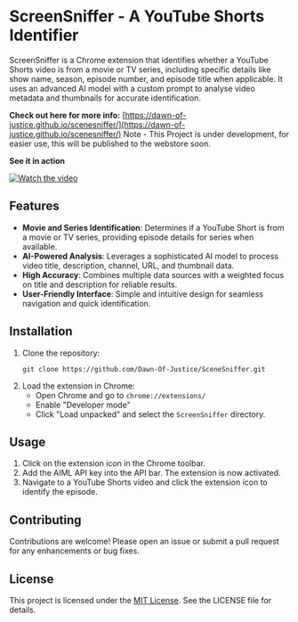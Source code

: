 # ScreenSniffer - A YouTube Shorts Identifier

ScreenSniffer is a Chrome extension that identifies whether a YouTube Shorts video is from a movie or TV series, including specific details like show name, season, episode number, and episode title when applicable. It uses an advanced AI model with a custom prompt to analyse video metadata and thumbnails for accurate identification.

**Check out here for more info:** [https://dawn-of-justice.github.io/scenesniffer/](https://dawn-of-justice.github.io/scenesniffer/)
Note - This Project is under development, for easier use, this will be published to the webstore soon. 

**See it in action**

[![Watch the video](https://img.youtube.com/vi/piaNw6tMTQA/maxresdefault.jpg)](https://youtu.be/piaNw6tMTQA)


## Features

- **Movie and Series Identification**: Determines if a YouTube Short is from a movie or TV series, providing episode details for series when available.
- **AI-Powered Analysis**: Leverages a sophisticated AI model to process video title, description, channel, URL, and thumbnail data.
- **High Accuracy**: Combines multiple data sources with a weighted focus on title and description for reliable results.
- **User-Friendly Interface**: Simple and intuitive design for seamless navigation and quick identification.

## Installation

1. Clone the repository:
   ```
   git clone https://github.com/Dawn-Of-Justice/SceneSniffer.git
   ```
2. Load the extension in Chrome:
   - Open Chrome and go to `chrome://extensions/`
   - Enable "Developer mode"
   - Click "Load unpacked" and select the `ScreenSniffer` directory.

## Usage

1. Click on the extension icon in the Chrome toolbar.
2. Add the AIML API key into the API bar. The extension is now activated.
3. Navigate to a YouTube Shorts video and click the extension icon to identify the episode.

## Contributing

Contributions are welcome! Please open an issue or submit a pull request for any enhancements or bug fixes.

## License

This project is licensed under the [MIT License](LICENSE). See the LICENSE file for details.
